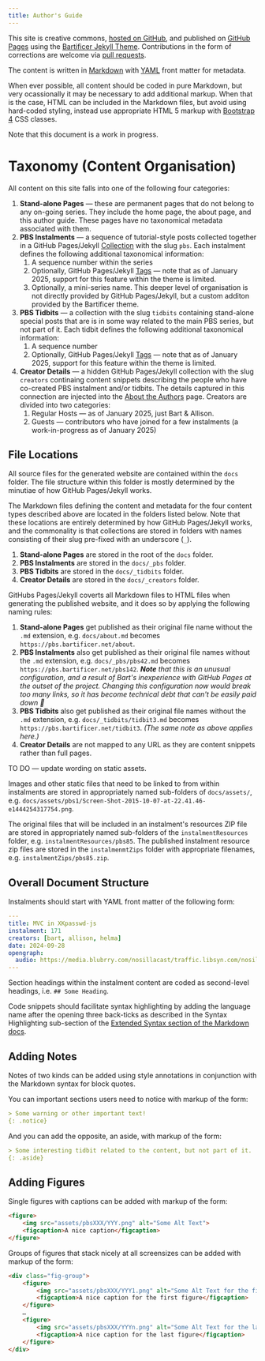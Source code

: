 ```yaml
---
title: Author's Guide
---
```

This site is creative commons, [hosted on GitHub](https://github.com/bartificer/programming-by-stealth), and published on [GitHub Pages](https://pages.github.com) using the [Bartificer Jekyll Theme](https://github.com/bartificer/bartificer-jekyll-theme). Contributions in the form of corrections are welcome via [pull requests](https://docs.github.com/en/pull-requests/collaborating-with-pull-requests/proposing-changes-to-your-work-with-pull-requests/creating-a-pull-request).

The content is written in [Markdown](https://www.markdownguide.org/cheat-sheet/) with [YAML](https://en.wikipedia.org/wiki/YAML) front matter for metadata.

When ever possible, all content should be coded in pure Markdown, but very ocassionally it may be necessary to add additional markup. When that is the case, HTML can be included in the Markdown files, but avoid using hard-coded styling, instead use appropriate HTML 5 markup with [Bootstrap 4](https://getbootstrap.com/docs/4.6/getting-started/introduction/) CSS classes.

Note that this document is a work in progress.

# Taxonomy (Content Organisation)

All content on this site falls into one of the following four categories:

1. **Stand-alone Pages** — these are permanent pages that do not belong to any on-going series. They include the home page, the about page, and this author guide. These pages have no taxonomical metadata associated with them.
2. **PBS Instalments** — a sequence of tutorial-style posts collected together in a GitHub Pages/Jekyll [Collection](https://jekyllrb.com/docs/collections/) with the slug `pbs`. Each instalment defines the following additional taxonomical information:
   1. A sequence number within the series
   2. Optionally, GitHub Pages/Jekyll [Tags](https://jekyllrb.com/docs/posts/#tags) — note that as of January 2025, support for this feature within the theme is limited.
   3. Optionally, a mini-series name. This deeper level of organisation is not directly provided by GitHub Pages/Jekyll, but a custom additon provided by the Bartificer theme.
3. **PBS Tidbits** — a collection with the slug `tidbits` containing stand-alone special posts that are is in some way related to the main PBS series, but not part of it. Each tidbit defines the following additional taxonomical information:
   1. A sequence number
   2. Optionally, GitHub Pages/Jekyll [Tags](https://jekyllrb.com/docs/posts/#tags) — note that as of January 2025, support for this feature within the theme is limited.
4. **Creator Details** — a hidden GitHub Pages/Jekyll collection with the slug `creators` continaing content snippets describing the people who have co-created PBS instalment and/or tidbits. The details captured in this connection are injected into the [About the Authors](/about) page. Creators are divided into two categories:
   1. Regular Hosts — as of January 2025, just Bart & Allison.
   2. Guests — contributors who have joined for a few instalments (a work-in-progress as of January 2025)

## File Locations

All source files for the generated website are contained within the `docs` folder. The file structure within this folder is mostly determined by the minutiae of how GitHub Pages/Jekyll works.

The Markdown files defining the content and metadata for the four content types described above are located in the folders listed below. Note that these locations are entirely determined by how GitHub Pages/Jekyll works, and the commonality is that collections are stored in folders with names consisting of their slug pre-fixed with an underscore (`_`).

1. **Stand-alone Pages** are stored in the root of the `docs` folder.
2. **PBS Instalments** are stored in the `docs/_pbs` folder.
3. **PBS Tidbits** are stored in the `docs/_tidbits` folder.
4. **Creator Details** are stored in the `docs/_creators` folder.

GitHubs Pages/Jekyll coverts all Markdown files to HTML files when generating the published website, and it does so by applying the following naming rules:

1. **Stand-alone Pages** get published as their original file name without the `.md` extension, e.g. `docs/about.md` becomes `https://pbs.bartificer.net/about`.
2. **PBS Instalments** also get published as their original file names without the `.md` extension, e.g. `docs/_pbs/pbs42.md` becomes `https://pbs.bartificer.net/pbs142`. _**Note** that this is an unusual configuration, and a result of Bart's inexperience with GitHub Pages at the outset of the project. Changing this configuration now would break too many links, so it has become technical debt that can\'t be easily paid down 🙁_
3. **PBS Tidbits** also get published as their original file names without the `.md` extension, e.g. `docs/_tidbits/tidbit3.md` becomes `https://pbs.bartificer.net/tidbit3`. _(The same note as above applies here.)_
4. **Creator Details** are not mapped to any URL as they are content snippets rather than full pages.

TO DO — update wording on static assets.

Images and other static files that need to be linked to from within instalments are stored in appropriately named sub-folders of `docs/assets/`, e.g. `docs/assets/pbs1/Screen-Shot-2015-10-07-at-22.41.46-e1444254317754.png`.

The original files that will be included in an instalment's resources ZIP file are stored in appropriately named sub-folders of the `instalmentResources` folder, e.g. `instalmentResources/pbs85`. The published instalment resource zip files are stored in the `instalmenmtZips` folder with appropriate filenames, e.g. `instalmentZips/pbs85.zip`.

## Overall Document Structure

Instalments should start with YAML front matter of the following form:

```yaml
---
title: MVC in XKpasswd-js
instalment: 171
creators: [bart, allison, helma]
date: 2024-09-28
opengraph:
  audio: https://media.blubrry.com/nosillacast/traffic.libsyn.com/nosillacast/PBS_2024_09_28A.mp3
---
```

Section headings within the instalment content are coded as second-level headings, i.e. `## Some Heading`.

Code snippets should facilitate syntax highlighting by adding the language name after the opening three back-ticks as described in the Syntax Highlighting sub-section of the [Extended Syntax section of the Markdown docs](https://www.markdownguide.org/extended-syntax/).

## Adding Notes

Notes of two kinds can be added using style annotations in conjunction with the Markdown syntax for block quotes.

You can important sections users need to notice with markup of the form:

```markdown
> Some warning or other important text!
{: .notice}
```

And you can add the opposite, an aside, with markup of the form:

```markdown
> Some interesting tidbit related to the content, but not part of it.
{: .aside}
```

## Adding Figures

Single figures with captions can be added with markup of the form:

```html
<figure>
    <img src="assets/pbsXXX/YYY.png" alt="Some Alt Text">
    <figcaption>A nice caption</figcaption>
</figure>
```

Groups of figures that stack nicely at all screensizes can be added with markup of the form:

```html
<div class="fig-group">
    <figure>
        <img src="assets/pbsXXX/YYY1.png" alt="Some Alt Text for the first figure">
        <figcaption>A nice caption for the first figure</figcaption>
    </figure>
    …
    <figure>
        <img src="assets/pbsXXX/YYYn.png" alt="Some Alt Text for the last figure">
        <figcaption>A nice caption for the last figure</figcaption>
    </figure>
</div>
```